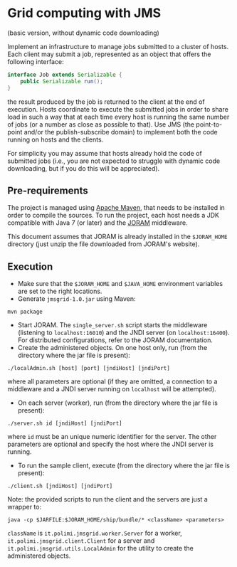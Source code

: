 Grid computing with JMS
=======================

(basic version, without dynamic code downloading)


Implement an infrastructure to manage jobs submitted to a cluster of hosts.
Each client may submit a job, represented as an object that offers the
following interface:

```java
interface Job extends Serializable {
    public Serializable run();
}
```

the result produced by the job is returned to the client at the end of
execution. Hosts coordinate to execute the submitted jobs in order to share
load in such a way that at each time every host is running the same number of
jobs (or a number as close as possible to that). Use JMS (the point-to-point
and/or the publish-subscribe domain) to implement both the code running on
hosts and the clients.

For simplicity you may assume that hosts already hold the code of submitted
jobs (i.e., you are not expected to struggle with dynamic code downloading, but
if you do this will be appreciated).

## Pre-requirements

The project is managed using [Apache Maven](https://maven.apache.org/), that needs to be installed in order to compile the sources. To run the project, each host needs a JDK compatible with Java 7 (or later) and the [JORAM](http://joram.ow2.org/) middleware.

This document assumes that JORAM is already installed in the `$JORAM_HOME` directory (just unzip the file downloaded from JORAM's website).

## Execution

* Make sure that the `$JORAM_HOME` and `$JAVA_HOME` environment variables are set to the right locations.
* Generate `jmsgrid-1.0.jar` using Maven:
```
mvn package
```
* Start JORAM. The `single_server.sh` script starts the middleware (listening to `localhost:16010`) and the JNDI server (on `localhost:16400`). For distributed configurations, refer to the JORAM documentation.
* Create the administered objects. On one host only, run (from the directory where the jar file is present):
```
./localAdmin.sh [host] [port] [jndiHost] [jndiPort]
```
where all parameters are optional (if they are omitted, a connection to a middleware and a JNDI server running on `localhost` will be attempted).
* On each server (worker), run (from the directory where the jar file is present):
```
./server.sh id [jndiHost] [jndiPort]
```
where `id` must be an unique numeric identifier for the server. The other parameters are optional and specify the host where the JNDI server is running.
* To run the sample client, execute (from the directory where the jar file is present):
```
./client.sh [jndiHost] [jndiPort]
```

Note: the provided scripts to run the client and the servers are just a wrapper to:
```
java -cp $JARFILE:$JORAM_HOME/ship/bundle/* <className> <parameters>
```
`className` is `it.polimi.jmsgrid.worker.Server` for a worker, `it.polimi.jmsgrid.client.Client` for a server and `it.polimi.jmsgrid.utils.LocalAdmin` for the utility to create the administered objects.
